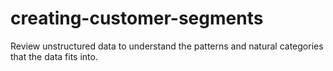# creating-customer-segments
Review unstructured data to understand the patterns and natural categories that the data fits into. 
